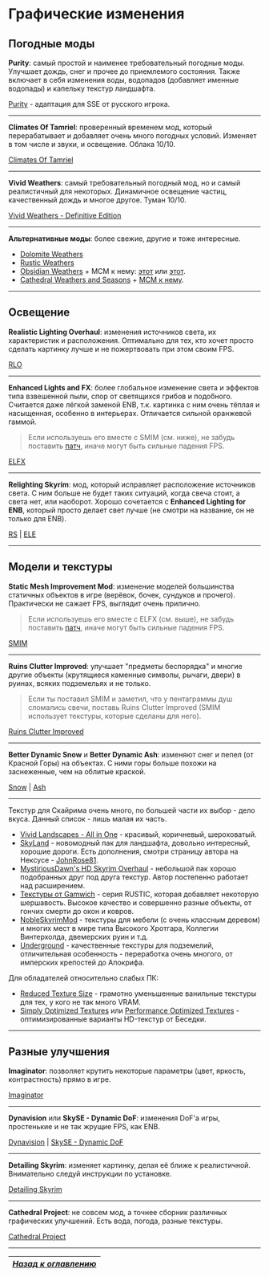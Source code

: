 # Графические изменения

## Погодные моды

**Purity**: самый простой и наименее требовательный погодные моды. Улучшает дождь, снег и прочее до приемлемого состояния. Также включает в себя изменения воды, водопадов (добавляет именные водопады) и капельку текстур ландшафта.

[Purity](https://gamer-mods.ru/load/skyrim_se/grafika/purity_se/152-1-0-6198) - адаптация для SSE от русского игрока.

------

**Climates Of Tamriel**: проверенный временем мод, который перерабатывает и добавляет очень много погодных условий. Изменяет в том числе и звуки, и освещение. Облака 10/10.

[Climates Of Tamriel](https://www.nexusmods.com/skyrimspecialedition/mods/2237)

------

**Vivid Weathers**: самый требовательный погодный мод, но и самый реалистичный для некоторых. Динамичное освещение частиц, качественный дождь и многое другое. Туман 10/10.

[Vivid Weathers - Definitive Edition](https://www.nexusmods.com/skyrimspecialedition/mods/2187)

------

**Альтернативные моды**: более свежие, другие и тоже интересные.
+ [Dolomite Weathers](https://www.nexusmods.com/skyrimspecialedition/mods/7895)
+ [Rustic Weathers](https://www.nexusmods.com/skyrimspecialedition/mods/8398)
+ [Obsidian Weathers](https://www.nexusmods.com/skyrimspecialedition/mods/12125) + MCM к нему: [этот](https://www.nexusmods.com/skyrimspecialedition/mods/20209) или [этот](https://www.nexusmods.com/skyrimspecialedition/mods/44781).
+ [Cathedral Weathers and Seasons](https://www.nexusmods.com/skyrimspecialedition/mods/24791) + [MCM к нему](https://www.nexusmods.com/skyrimspecialedition/mods/24940).

------

## Освещение

**Realistic Lighting Overhaul**: изменения источников света, их характеристик и расположения. Оптимально для тех, кто хочет просто сделать картинку лучше и не пожертвовать при этом своим FPS.

[RLO](https://www.nexusmods.com/skyrimspecialedition/mods/844)

------

**Enhanced Lights and FX**: более глобальное изменение света и эффектов типа взвешенной пыли, спор от светящихся грибов и подобного. Считается даже лёгкой заменой ENB, т.к. картинка с ним очень тёплая и насыщенная, особенно в интерьерах. Отличается сильной оранжевой гаммой.

> Если используешь его вместе с SMIM (см. ниже), не забудь поставить [патч](https://www.nexusmods.com/skyrimspecialedition/mods/5520), иначе могут быть сильные падения FPS.

[ELFX](https://www.nexusmods.com/skyrimspecialedition/mods/2424)

------

**Relighting Skyrim**: мод, который исправляет расположение источников света. С ним больше не будет таких ситуаций, когда свеча стоит, а света нет, или наоборот. Хорошо сочетается с **Enhanced Lighting for ENB**, который просто делает свет лучше (не смотри на название, он не только для ENB).

[RS](https://www.nexusmods.com/skyrimspecialedition/mods/8586) | [ELE](https://www.nexusmods.com/skyrimspecialedition/mods/1377)

------

## Модели и текстуры

**Static Mesh Improvement Mod**: изменение моделей большинства статичных объектов в игре (верёвок, бочек, сундуков и прочего). Практически не сажает FPS, выглядит очень прилично.

> Если используешь его вместе с ELFX (см. выше), не забудь поставить [патч](https://www.nexusmods.com/skyrimspecialedition/mods/5520), иначе могут быть сильные падения FPS.

[SMIM](https://www.nexusmods.com/skyrimspecialedition/mods/659)

------

**Ruins Clutter Improved**: улучшает "предметы беспорядка" и многие другие объекты (крутящиеся каменные символы, рычаги, двери) в руинах, всяких подземельях и не только.

> Если ты поставил SMIM и заметил, что у пентаграммы душ сломались свечи, поставь Ruins Clutter Improved (SMIM использует текстуры, которые сделаны для него).

[Ruins Clutter Improved](https://www.nexusmods.com/skyrimspecialedition/mods/5870)

------

**Better Dynamic Snow** и **Better Dynamic Ash**: изменяют снег и пепел (от Красной Горы) на объектах. С ними горы больше похожи на заснеженные, чем на облитые краской.

[Snow](https://www.nexusmods.com/skyrimspecialedition/mods/9121) | [Ash](https://www.nexusmods.com/skyrimspecialedition/mods/14644)

------

Текстур для Скайрима очень много, по большей части их выбор - дело вкуса. Данный список - лишь малая их часть.
+ [Vivid Landscapes - All in One](https://www.nexusmods.com/skyrimspecialedition/mods/5488) - красивый, коричневый, шероховатый.
+ [SkyLand](https://www.nexusmods.com/skyrimspecialedition/mods/3820) - новомодный пак для ландшафта, довольно интересный, хорошие дороги. Есть дополнения, смотри страницу автора на Нексусе - [JohnRose81](https://www.nexusmods.com/skyrimspecialedition/users/841133?tab=user+files).
+ [MystiriousDawn's HD Skyrim Overhaul](https://www.nexusmods.com/skyrimspecialedition/mods/19421) - небольшой пак хорошо подобранных друг под друга текстур. Автор постепенно работает над расширением.
+ [Текстуры от Gamwich](https://www.nexusmods.com/skyrimspecialedition/users/5712421/?tab=user+files) - серия RUSTIC, которая добавляет некоторую шершавость. Высокое качество и совершенно разные объекты, от гончих смерти до окон и ковров.
+ [NobleSkyrimMod](https://www.nexusmods.com/skyrimspecialedition/mods/21423) - текстуры для мебели (с очень классным деревом) и многих мест в мире типа Высокого Хротгара, Коллегии Винтерхолда, двемерских руин и т.д.
+ [Underground](https://www.nexusmods.com/skyrimspecialedition/mods/14365) - качественные текстуры для подземелий, отличительная особенность - переработка очень многого, от имперских крепостей до Апокрифа.

Для обладателей относительно слабых ПК:
+ [Reduced Texture Size](https://www.nexusmods.com/skyrimspecialedition/mods/2865/) - грамотно уменьшенные ванильные текстуры для тех, у кого не так много VRAM.
+ [Simply Optimized Textures](https://www.nexusmods.com/skyrimspecialedition/mods/3858) или [Performance Optimized Textures](https://www.nexusmods.com/skyrimspecialedition/mods/21166) - оптимизированные варианты HD-текстур от Беседки.

------

## Разные улучшения

**Imaginator**: позволяет крутить некоторые параметры (цвет, яркость, контрастность) прямо в игре.

[Imaginator](https://www.nexusmods.com/skyrimspecialedition/mods/4577)

------

**Dynavision** или **SkySE - Dynamic DoF**: изменения DoF'а игры, простенькие и не так жрущие FPS, как ENB.

[Dynavision](https://www.nexusmods.com/skyrimspecialedition/mods/15366) | [SkySE - Dynamic DoF](https://www.nexusmods.com/skyrimspecialedition/mods/9514)

------

**Detailing Skyrim**: изменяет картинку, делая её ближе к реалистичной. Внимательно следуй инструкции по установке.

[Detailing Skyrim](https://www.nexusmods.com/skyrimspecialedition/mods/10109)

------

**Cathedral Project**: не совсем мод, а точнее сборник различных графических улучшений. Есть вода, погода, разные текстуры.

[Cathedral Project](https://www.nexusmods.com/skyrimspecialedition/users/50222836?tab=user+files)

------

|[*Назад к оглавлению*](../01_Оглавление.md)|
|:---:|
